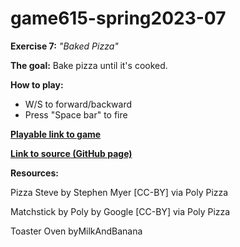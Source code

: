 # game615-spring2023-07

**Exercise 7:** _"Baked Pizza"_

**The goal:** 
 Bake pizza until it's cooked.

**How to play:** 
- W/S to forward/backward
- Press "Space bar" to fire


[**Playable link to game**](https://wy6714.github.io/game615-spring2023-06/exersice06/play/) 

[**Link to source (GitHub page)**](https://github.com/Mingheng117/game615-spring2023-07/tree/main/exersice07) 

**Resources:**

Pizza Steve by Stephen Myer [CC-BY] via Poly Pizza

Matchstick by Poly by Google [CC-BY] via Poly Pizza

Toaster Oven byMilkAndBanana
